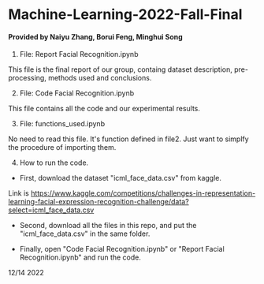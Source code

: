 # Machine-Learning-2022-Fall-Final
#### Provided by Naiyu Zhang, Borui Feng, Minghui Song

1. File: Report Facial Recognition.ipynb

This file is the final report of our group, containg dataset description, pre-processing, methods used and conclusions.

2. File: Code Facial Recognition.ipynb 

This file contains all the code and our experimental results.

3. File: functions_used.ipynb

No need to read this file. It's function defined in file2. Just want to simplfy the procedure of importing them.

4. How to run the code.

  - First, download the dataset "icml_face_data.csv" from kaggle.

  Link is https://www.kaggle.com/competitions/challenges-in-representation-learning-facial-expression-recognition-challenge/data?select=icml_face_data.csv

  - Second, download all the files in this repo, and put the "icml_face_data.csv" in the same folder.

  - Finally, open "Code Facial Recognition.ipynb" or "Report Facial Recognition.ipynb" and run the code. 

12/14 2022



